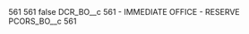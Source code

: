 <?xml version="1.0" encoding="UTF-8"?>
<CustomMetadata xmlns="http://soap.sforce.com/2006/04/metadata" xmlns:xsi="http://www.w3.org/2001/XMLSchema-instance" xmlns:xsd="http://www.w3.org/2001/XMLSchema">
    <description>561</description>
    <label>561</label>
    <protected>false</protected>
    <values>
        <field>DCR_BO__c</field>
        <value xsi:type="xsd:string">561 - IMMEDIATE OFFICE - RESERVE</value>
    </values>
    <values>
        <field>PCORS_BO__c</field>
        <value xsi:type="xsd:string">561</value>
    </values>
</CustomMetadata>
